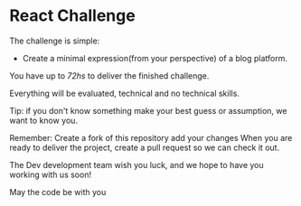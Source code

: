 # React Challenge

The challenge is simple:

- Create a minimal expression(from your perspective) of a blog platform.

You have up to *72hs* to deliver the finished challenge.

Everything will be evaluated, technical and no technical skills.

Tip: if you don't know something make your best guess or assumption, we want to know you.

Remember: Create a fork of this repository add your changes When you are ready to deliver the project, create a pull request so we can check it out.

The Dev development team wish you luck, and we hope to have you working with us soon!

May the code be with you
